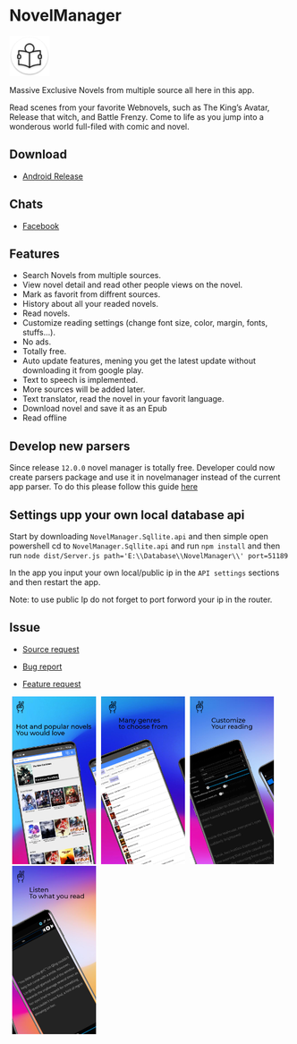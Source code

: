 # NovelManager
![Icons](https://raw.githubusercontent.com/AlenToma/NovelManager-public/master/Screenshots/Icons/res/mipmap-hdpi/ic_launcher.png)

 Massive Exclusive Novels from multiple source all here in this app.

Read scenes from your favorite Webnovels, such as The King’s Avatar, Release that witch, and Battle Frenzy. Come to life as you jump into a wonderous world full-filed with comic and novel.

## Download
* [Android Release](https://github.com/AlenToma/NovelManager-public/releases)


## Chats
* [Facebook](https://www.facebook.com/groups/4251520684862135)

## Features

* Search Novels from multiple sources.
* View novel detail and read other people views on the novel.
* Mark as favorit from diffrent sources.
* History about all your readed novels.
* Read novels.
* Customize reading settings (change font size, color, margin, fonts, stuffs...).
* No ads.
* Totally free.
* Auto update features, mening you get the latest update without downloading it from google play.
* Text to speech is implemented.
* More sources will be added later.
* Text translator, read the novel in your favorit language.
* Download novel and save it as an Epub
* Read offline

## Develop new parsers
Since release `12.0.0` novel manager is totally free.
Developer could now create parsers package and use it in novelmanager instead of the current app parser.
To do this please follow this guide [here](https://github.com/AlenToma/NovelManager-public/blob/master/createNewPackage.md)

## Settings upp your own local database api
Start by downloading `NovelManager.Sqllite.api` and then simple open powershell cd to `NovelManager.Sqllite.api` and run `npm install` and then run
`node dist/Server.js path='E:\\Database\\NovelManager\\' port=51189`

In the app you input your own local/public ip in the `API settings` sections and then restart the app.

Note: to use public Ip do not forget to port forword your ip in the router.

## Issue
* [Source request](https://github.com/AlenToma/NovelManager-public/issues/new?assignees=&labels=&template=source-request.md&title=)
 
* [Bug report](https://github.com/AlenToma/NovelManager-public/issues/new?assignees=&labels=&template=bug_report.md&title=)
 
* [Feature request](https://github.com/AlenToma/NovelManager-public/issues/new?assignees=&labels=&template=feature_request.md&title=)

<div>
<img style="margin-left:5px" src="https://raw.githubusercontent.com/AlenToma/NovelManager-public/master/Screenshots/image1.jpeg" width="150">
<img style="margin-left:5px" src="https://raw.githubusercontent.com/AlenToma/NovelManager-public/master/Screenshots/image2.jpeg" width="150">
<img style="margin-left:5px" src="https://raw.githubusercontent.com/AlenToma/NovelManager-public/master/Screenshots/image3.jpeg" width="150">
<img style="margin-left:5px" src="https://raw.githubusercontent.com/AlenToma/NovelManager-public/master/Screenshots/image4.jpeg" width="150">
 <div>


